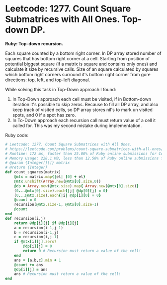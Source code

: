 # Leetcode: 1277. Count Square Submatrices with All Ones. Top-down DP.

**Ruby: Top-down recursion.**

Each square counted by a bottom right corner. In DP array stored number of squares that has bottom right corner at a cell. Starting from position of potential biggest square (if a matrix is square and contains only ones) and calculate it size by recursive calls.  Size of an square calculated by squares which bottom right corners surround it's bottom right corner from gore directions: top, left, and top-left diagonal.

While solving this task in Top-Down approach I found:

1. In Top-Down approach each cell must be visited, if in Bottom-down iteration it's possible to skip zeros. Because to fill all DP array, and also keep track of visited cells, so DP array stores nil's to mark un visited spots, and 0 if a spot has zero.
2. In To-Down approach each recursion call must return value of a cell it called for. This was my second mistake during implementation.



Ruby code:
```Ruby
# Leetcode: 1277. Count Square Submatrices with All Ones.
# https://leetcode.com/problems/count-square-submatrices-with-all-ones/
# Runtime: 172 ms, faster than 25.00% of Ruby online submissions for Count Square Submatrices with All Ones.
# Memory Usage: 228.1 MB, less than 12.50% of Ruby online submissions for Count Square Submatrices with All Ones.
# @param {Integer[][]} matrix
# @return {Integer}
def count_squares(matrix)
    @mtx = matrix.map{|el| [0] + el}
    @mtx.unshift(Array.new(@mtx[0].size,0))
    @dp = Array.new(@mtx.size).map{ Array.new(@mtx[0].size)}
    (0...@mtx[0].size).each{|j| @dp[0][j] = 0}
    (0...@mtx.size).each{|i| @dp[i][0] = 0}
    @count = 0
    recursion(@mtx.size-1, @mtx[0].size-1)
    @count
end
def recursion(i,j)
    return @dp[i][j] if @dp[i][j]
    a = recursion(i-1,j-1)
    b = recursion(i-1,j)
    c = recursion(i,j-1)
    if @mtx[i][j].zero?
        @dp[i][j] = 0
        return 0 # Recursion must return a value of the cell!
    end
    ans = [a,b,c].min + 1
    @count += ans
    @dp[i][j] = ans
    ans # Recursion must return a value of the cell!
end
```